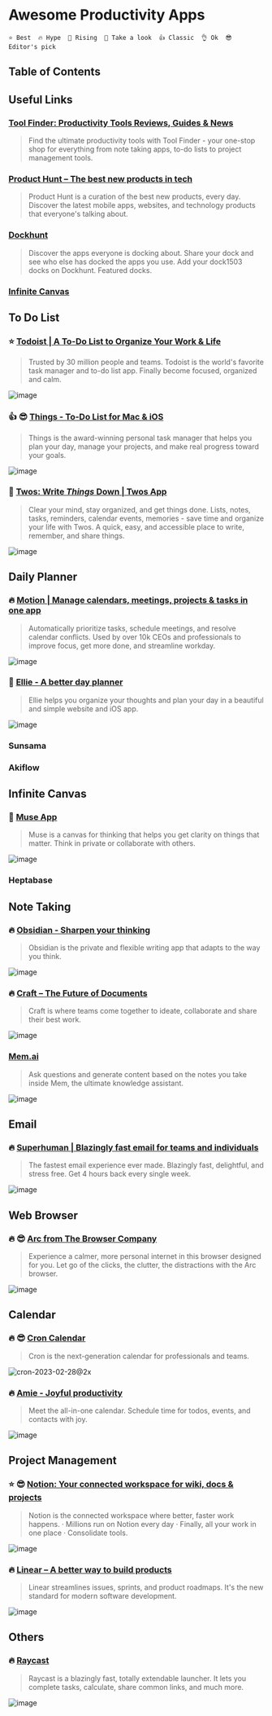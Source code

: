 # Awesome Productivity Apps

```
⭐ Best  🔥 Hype  🚀 Rising  👀 Take a look  👍 Classic  👌 Ok  😎 Editor's pick
```

## Table of Contents

## Useful Links

### [Tool Finder: Productivity Tools Reviews, Guides & News](https://toolfinder.co/)
> Find the ultimate productivity tools with Tool Finder - your one-stop shop for everything from note taking apps, to-do lists to project management tools.

### [Product Hunt – The best new products in tech](https://www.producthunt.com/)
> Product Hunt is a curation of the best new products, every day. Discover the latest mobile apps, websites, and technology products that everyone&#x27;s talking about.

### [Dockhunt](https://www.dockhunt.com/)
> Discover the apps everyone is docking about. Share your dock and see who else has docked the apps you use. Add your dock1503 docks on Dockhunt. Featured docks.

### [Infinite Canvas](https://infinitecanvas.tools/)

## To Do List

### ⭐ [Todoist | A To-Do List to Organize Your Work & Life](https://todoist.com/)
> Trusted by 30 million people and teams. Todoist is the world's favorite task manager and to-do list app. Finally become focused, organized and calm.

![image](https://github.com/wonjunn/awesome-productivity-apps/assets/60861873/0d9f54b0-bae5-4d7b-b674-85e60bd02d1b)

### 👍 😎 [Things - To-Do List for Mac & iOS](https://culturedcode.com/things/)
> Things is the award-winning personal task manager that helps you plan your day, manage your projects, and make real progress toward your goals.

![image](https://github.com/wonjunn/awesome-productivity-apps/assets/60861873/2d8f7d21-290d-4c95-a3e7-2a39f9a626b5)

### 🚀 [Twos: Write *Things* Down | Twos App](https://www.twosapp.com/home)
> Clear your mind, stay organized, and get things done. Lists, notes, tasks, reminders, calendar events, memories - save time and organize your life with Twos. A quick, easy, and accessible place to write, remember, and share things.

![image](https://github.com/wonjunn/awesome-productivity-apps/assets/60861873/90a4f952-ac7a-463e-af77-1f62773c9923)


## Daily Planner

### 🔥 [Motion | Manage calendars, meetings, projects &amp; tasks in one app](https://www.usemotion.com/)
> Automatically prioritize tasks, schedule meetings, and resolve calendar conflicts. Used by over 10k CEOs and professionals to improve focus, get more done, and streamline workday.

![image](https://github.com/wonjunn/awesome-productivity-apps/assets/60861873/446a590b-9749-4003-a434-7a15fe026286)


### 👀 [Ellie - A better day planner](https://ellieplanner.com/)
> Ellie helps you organize your thoughts and plan your day in a beautiful and simple website and iOS app.

![image](https://github.com/wonjunn/awesome-productivity-apps/assets/60861873/515ebae1-1f98-4f12-921b-0b77e2d2e53d)


### Sunsama

### Akiflow

## Infinite Canvas

### 👀 [Muse App](https://museapp.com/)
> Muse is a canvas for thinking that helps you get clarity on things that matter. Think in private or collaborate with others.

![image](https://github.com/wonjunn/awesome-productivity-apps/assets/60861873/8e625b00-5814-48e5-b1d9-7704c1535fcb)


### Heptabase

## Note Taking

### 🔥 [Obsidian - Sharpen your thinking](https://obsidian.md/)
> Obsidian is the private and flexible writing app that adapts to the way you think.

![image](https://github.com/wonjunn/awesome-productivity-apps/assets/60861873/a9cca7b1-d8a1-4aaf-a7e0-63ea12dd923c)


### 🔥 [Craft – The Future of Documents](https://www.craft.do/)
> Craft is where teams come together to ideate, collaborate and share their best work.

![image](https://github.com/wonjunn/awesome-productivity-apps/assets/60861873/eb61a125-78a9-4969-a69b-6219370b0d9a)

### [Mem.ai](https://mem.ai/)
> Ask questions and generate content based on the notes you take inside Mem, the ultimate knowledge assistant.

![image](https://github.com/wonjunn/awesome-productivity-apps/assets/60861873/ca427149-5355-46a3-b145-6ba7b22551b7)

## Email

### 🔥 [Superhuman | Blazingly fast email for teams and individuals](https://superhuman.com/)
> The fastest email experience ever made. Blazingly fast, delightful, and stress free. Get 4 hours back every single week.

![image](https://github.com/wonjunn/awesome-productivity-apps/assets/60861873/464f6697-b97d-4e96-a50a-e5f26c169f2e)


## Web Browser

### 🔥 😎 [Arc from The Browser Company](https://arc.net/)
> Experience a calmer, more personal internet in this browser designed for you. Let go of the clicks, the clutter, the distractions with the Arc browser.

![image](https://github.com/wonjunn/awesome-productivity-apps/assets/60861873/e17f4994-be56-4413-b509-93653770e71b)


## Calendar

### 🔥 😎 [Cron Calendar](https://cron.com/)
> Cron is the next-generation calendar for professionals and teams.

![cron-2023-02-28@2x](https://github.com/wonjunn/awesome-productivity-apps/assets/60861873/c6ba4a24-4ee2-497f-839b-36d8938c7521)

### 🔥 [Amie - Joyful productivity](https://www.amie.so/)
> Meet the all-in-one calendar. Schedule time for todos, events, and contacts with joy.

![image](https://github.com/wonjunn/awesome-productivity-apps/assets/60861873/27bcbb8d-9c49-47e0-aabd-29822c2ba473)


## Project Management

### ⭐ 😎 [Notion: Your connected workspace for wiki, docs & projects](https://www.notion.so/)
> Notion is the connected workspace where better, faster work happens. · Millions run on Notion every day · Finally, all your work in one place · Consolidate tools.

![image](https://github.com/wonjunn/awesome-productivity-apps/assets/60861873/8ae5697e-e711-43f8-b82c-ae6532731ccb)

### 🔥 [Linear – A better way to build products](https://linear.app/)
> Linear streamlines issues, sprints, and product roadmaps. It's the new standard for modern software development.

![image](https://github.com/wonjunn/awesome-productivity-apps/assets/60861873/c4f65ccd-94a2-4a50-933e-11e334ecf9fc)

## Others

### 🔥 [Raycast](https://www.raycast.com/)
> Raycast is a blazingly fast, totally extendable launcher. It lets you complete tasks, calculate, share common links, and much more.

![image](https://github.com/wonjunn/awesome-productivity-apps/assets/60861873/6e32422a-5f1e-4e42-b074-0cf8102fc381)


